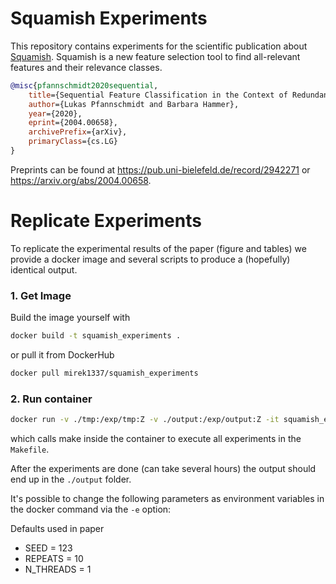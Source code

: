 # Squamish Experiments
This repository contains experiments for the scientific publication about [Squamish](https://github.com/lpfann/squamish).
Squamish is a new feature selection tool to find all-relevant features and their relevance classes.

```bibtex
@misc{pfannschmidt2020sequential,
    title={Sequential Feature Classification in the Context of Redundancies},
    author={Lukas Pfannschmidt and Barbara Hammer},
    year={2020},
    eprint={2004.00658},
    archivePrefix={arXiv},
    primaryClass={cs.LG}
}
```
Preprints can be found at https://pub.uni-bielefeld.de/record/2942271 or https://arxiv.org/abs/2004.00658.


# Replicate Experiments
To replicate the experimental results of the paper (figure and tables) we provide a docker image and several scripts to produce a (hopefully) identical output.
### 1. Get Image
Build the image yourself with
```sh
docker build -t squamish_experiments .
```
or pull it from DockerHub
```sh
docker pull mirek1337/squamish_experiments
```
### 2. Run container
```sh
docker run -v ./tmp:/exp/tmp:Z -v ./output:/exp/output:Z -it squamish_experiments make 
```
which calls make inside the container to execute all experiments in the `Makefile`.

After the experiments are done (can take several hours) the output should end up in the `./output` folder.

It's possible to change the following parameters as environment variables in the docker command via the `-e` option:

Defaults used in paper
- SEED = 123
- REPEATS = 10
- N_THREADS = 1
